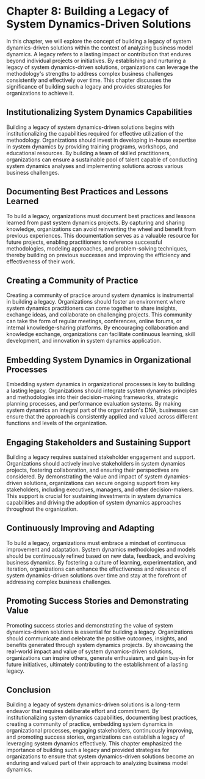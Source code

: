 Chapter 8: Building a Legacy of System Dynamics-Driven Solutions
================================================================

In this chapter, we will explore the concept of building a legacy of system dynamics-driven solutions within the context of analyzing business model dynamics. A legacy refers to a lasting impact or contribution that endures beyond individual projects or initiatives. By establishing and nurturing a legacy of system dynamics-driven solutions, organizations can leverage the methodology's strengths to address complex business challenges consistently and effectively over time. This chapter discusses the significance of building such a legacy and provides strategies for organizations to achieve it.

Institutionalizing System Dynamics Capabilities
-----------------------------------------------

Building a legacy of system dynamics-driven solutions begins with institutionalizing the capabilities required for effective utilization of the methodology. Organizations should invest in developing in-house expertise in system dynamics by providing training programs, workshops, and educational resources. By building a team of skilled practitioners, organizations can ensure a sustainable pool of talent capable of conducting system dynamics analyses and implementing solutions across various business challenges.

Documenting Best Practices and Lessons Learned
----------------------------------------------

To build a legacy, organizations must document best practices and lessons learned from past system dynamics projects. By capturing and sharing knowledge, organizations can avoid reinventing the wheel and benefit from previous experiences. This documentation serves as a valuable resource for future projects, enabling practitioners to reference successful methodologies, modeling approaches, and problem-solving techniques, thereby building on previous successes and improving the efficiency and effectiveness of their work.

Creating a Community of Practice
--------------------------------

Creating a community of practice around system dynamics is instrumental in building a legacy. Organizations should foster an environment where system dynamics practitioners can come together to share insights, exchange ideas, and collaborate on challenging projects. This community can take the form of regular meetings, conferences, online forums, or internal knowledge-sharing platforms. By encouraging collaboration and knowledge exchange, organizations can facilitate continuous learning, skill development, and innovation in system dynamics application.

Embedding System Dynamics in Organizational Processes
-----------------------------------------------------

Embedding system dynamics in organizational processes is key to building a lasting legacy. Organizations should integrate system dynamics principles and methodologies into their decision-making frameworks, strategic planning processes, and performance evaluation systems. By making system dynamics an integral part of the organization's DNA, businesses can ensure that the approach is consistently applied and valued across different functions and levels of the organization.

Engaging Stakeholders and Sustaining Support
--------------------------------------------

Building a legacy requires sustained stakeholder engagement and support. Organizations should actively involve stakeholders in system dynamics projects, fostering collaboration, and ensuring their perspectives are considered. By demonstrating the value and impact of system dynamics-driven solutions, organizations can secure ongoing support from key stakeholders, including executives, managers, and other decision-makers. This support is crucial for sustaining investments in system dynamics capabilities and driving the adoption of system dynamics approaches throughout the organization.

Continuously Improving and Adapting
-----------------------------------

To build a legacy, organizations must embrace a mindset of continuous improvement and adaptation. System dynamics methodologies and models should be continuously refined based on new data, feedback, and evolving business dynamics. By fostering a culture of learning, experimentation, and iteration, organizations can enhance the effectiveness and relevance of system dynamics-driven solutions over time and stay at the forefront of addressing complex business challenges.

Promoting Success Stories and Demonstrating Value
-------------------------------------------------

Promoting success stories and demonstrating the value of system dynamics-driven solutions is essential for building a legacy. Organizations should communicate and celebrate the positive outcomes, insights, and benefits generated through system dynamics projects. By showcasing the real-world impact and value of system dynamics-driven solutions, organizations can inspire others, generate enthusiasm, and gain buy-in for future initiatives, ultimately contributing to the establishment of a lasting legacy.

Conclusion
----------

Building a legacy of system dynamics-driven solutions is a long-term endeavor that requires deliberate effort and commitment. By institutionalizing system dynamics capabilities, documenting best practices, creating a community of practice, embedding system dynamics in organizational processes, engaging stakeholders, continuously improving, and promoting success stories, organizations can establish a legacy of leveraging system dynamics effectively. This chapter emphasized the importance of building such a legacy and provided strategies for organizations to ensure that system dynamics-driven solutions become an enduring and valued part of their approach to analyzing business model dynamics.
